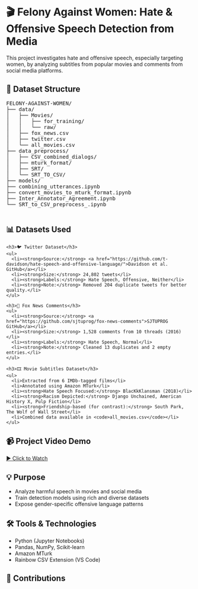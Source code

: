 <!DOCTYPE html>
<html lang="en">
<head>
  <meta charset="UTF-8">
 
  
<body>

  <h1>🎬 Felony Against Women: Hate & Offensive Speech Detection from Media</h1>
  <p>This project investigates hate and offensive speech, especially targeting women, by analyzing subtitles from popular movies and comments from social media platforms.</p>

  <div class="structure">
    <h2>📂 Dataset Structure</h2>
    <pre>
FELONY-AGAINST-WOMEN/
├── data/
│   ├── Movies/
│   │   ├── for_training/
│   │   └── raw/
│   ├── fox_news.csv
│   ├── twitter.csv
│   └── all_movies.csv
├── data_preprocess/
│   ├── CSV_combined_dialogs/
│   ├── mturk_format/
│   ├── SRT/
│   └── SRT_TO_CSV/
├── models/
├── combining_utterances.ipynb
├── convert_movies_to_mturk_format.ipynb
├── Inter_Annotator_Agreement.ipynb
└── SRT_to_CSV_preprocess_.ipynb
    </pre>
  </div>

  <div class="dataset">
    <h2>📊 Datasets Used</h2>

    <h3>🐦 Twitter Dataset</h3>
    <ul>
      <li><strong>Source:</strong> <a href="https://github.com/t-davidson/hate-speech-and-offensive-language/">Davidson et al. GitHub</a></li>
      <li><strong>Size:</strong> 24,802 tweets</li>
      <li><strong>Labels:</strong> Hate Speech, Offensive, Neither</li>
      <li><strong>Note:</strong> Removed 204 duplicate tweets for better quality.</li>
    </ul>

    <h3>📰 Fox News Comments</h3>
    <ul>
      <li><strong>Source:</strong> <a href="https://github.com/sjtuprog/fox-news-comments">SJTUPROG GitHub</a></li>
      <li><strong>Size:</strong> 1,528 comments from 10 threads (2016)</li>
      <li><strong>Labels:</strong> Hate Speech, Normal</li>
      <li><strong>Note:</strong> Cleaned 13 duplicates and 2 empty entries.</li>
    </ul>

    <h3>🎞️ Movie Subtitles Dataset</h3>
    <ul>
      <li>Extracted from 6 IMDb-tagged films</li>
      <li>Annotated using Amazon MTurk</li>
      <li><strong>Hate Speech Focused:</strong> BlacKkKlansman (2018)</li>
      <li><strong>Racism Depicted:</strong> Django Unchained, American History X, Pulp Fiction</li>
      <li><strong>Friendship-based (for contrast):</strong> South Park, The Wolf of Wall Street</li>
      <li>Combined data available in <code>all_movies.csv</code></li>
    </ul>
  </div>

  <div class="video">
    <h2>📹 Project Video Demo</h2>
    <p><a href="https://drive.google.com/file/d/1Y1AvQL6LB0NvtbL70O6D-Vv8kPfHwhsl/view?usp=sharing" target="_blank">▶️ Click to Watch</a></p>
  </div>

  <div class="purpose">
    <h2>💡 Purpose</h2>
    <ul>
      <li>Analyze harmful speech in movies and social media</li>
      <li>Train detection models using rich and diverse datasets</li>
      <li>Expose gender-specific offensive language patterns</li>
    </ul>
  </div>

  <div class="tech">
    <h2>🛠️ Tools & Technologies</h2>
    <ul>
      <li>Python (Jupyter Notebooks)</li>
      <li>Pandas, NumPy, Scikit-learn</li>
      <li>Amazon MTurk</li>
      <li>Rainbow CSV Extension (VS Code)</li>
    </ul>
  </div>

  <div class="contribute">
    <h2>🤝 Contributions</h2>

